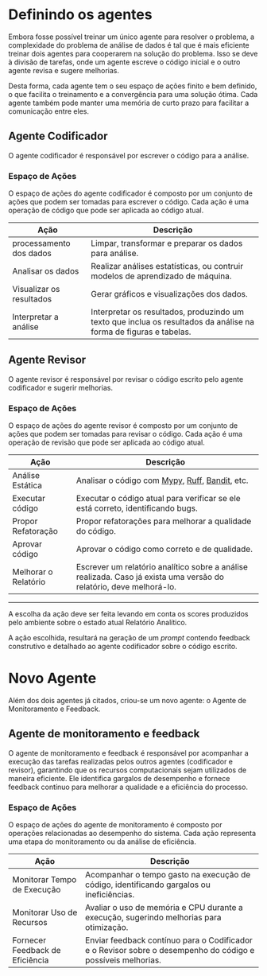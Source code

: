 # Definindo os agentes

Embora fosse possível treinar um único agente para resolver o problema, a complexidade do problema de análise de dados é tal que é mais eficiente treinar dois agentes para cooperarem na solução do problema. Isso se deve à divisão de tarefas, onde um agente escreve o código inicial e o outro agente revisa e sugere melhorias.

Desta forma, cada agente tem o seu espaço de ações finito e bem definido, o que facilita o treinamento e a convergência para uma solução ótima. Cada agente também pode manter uma memória de curto prazo para facilitar a comunicação entre eles.

## Agente Codificador

O agente codificador é responsável por escrever o código para a análise.

### Espaço de Ações

O espaço de ações do agente codificador é composto por um conjunto de ações que podem ser tomadas para escrever o código. Cada ação é uma operação de código que pode ser aplicada ao código atual.

Ação | Descrição
-----|----------
processamento dos dados | Limpar, transformar e preparar os dados para análise.
Analisar os dados | Realizar análises estatísticas, ou contruir modelos de aprendizado de máquina.
Visualizar os resultados | Gerar gráficos e visualizações dos dados.
Interpretar a análise | Interpretar os resultados, produzindo um texto que inclua os resultados da análise na forma de figuras e tabelas.


## Agente Revisor

O agente revisor é responsável por revisar o código escrito pelo agente codificador e sugerir melhorias.

### Espaço de Ações

O espaço de ações do agente revisor é composto por um conjunto de ações que podem ser tomadas para revisar o código. Cada ação é uma operação de revisão que pode ser aplicada ao código atual.

Ação | Descrição
-----|----------
Análise Estática | Analisar o código com [Mypy](https://mypy-lang.org/), [Ruff](https://docs.astral.sh/ruff/), [Bandit](https://bandit.readthedocs.io/en/latest/), etc.
Executar código | Executar o código atual para verificar se ele está correto, identificando bugs.
Propor Refatoração | Propor refatorações para melhorar a qualidade do código.
Aprovar código | Aprovar o código como correto e de qualidade.
Melhorar o Relatório | Escrever um relatório analítico sobre a análise realizada. Caso já exista uma versão do relatório, deve melhorá-lo.
----------------
 A escolha da ação deve ser feita levando em conta os scores produzidos pelo ambiente sobre o estado atual Relatório Analítico.

A ação escolhida, resultará na geração de um *prompt* contendo feedback construtivo e detalhado ao agente codificador sobre o código escrito.


# Novo Agente

Além dos dois agentes já citados, criou-se um novo agente: o Agente de Monitoramento e Feedback.

## Agente de monitoramento e feedback

O agente de monitoramento e feedback é responsável por acompanhar a execução das tarefas realizadas pelos outros agentes (codificador e revisor), garantindo que os recursos computacionais sejam utilizados de maneira eficiente. Ele identifica gargalos de desempenho e fornece feedback contínuo para melhorar a qualidade e a eficiência do processo.

### Espaço de Ações

O espaço de ações do agente de monitoramento é composto por operações relacionadas ao desempenho do sistema. Cada ação representa uma etapa do monitoramento ou da análise de eficiência.

Ação | Descrição
-----|----------
Monitorar Tempo de Execução | Acompanhar o tempo gasto na execução de código, identificando gargalos ou ineficiências.
Monitorar Uso de Recursos | Avaliar o uso de memória e CPU durante a execução, sugerindo melhorias para otimização.
Fornecer Feedback de Eficiência | Enviar feedback contínuo para o Codificador e o Revisor sobre o desempenho do código e possíveis melhorias.